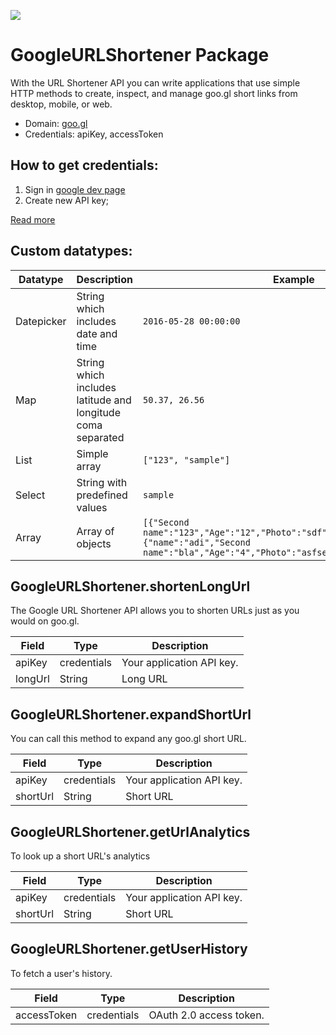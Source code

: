 [![](https://scdn.rapidapi.com/RapidAPI_banner.png)](https://rapidapi.com/package/GoogleURLShortener/functions?utm_source=RapidAPIGitHub_GoogleURLShortenerFunctions&utm_medium=button&utm_content=RapidAPI_GitHub)

# GoogleURLShortener Package
With the URL Shortener API you can write applications that use simple HTTP methods to create, inspect, and manage goo.gl short links from desktop, mobile, or web.
* Domain: [goo.gl](https://goo.gl)
* Credentials: apiKey, accessToken

## How to get credentials: 
1. Sign in [google dev page](https://console.developers.google.com/apis/credentials?pli=1)
2. Create new API key;

[Read more](https://developers.google.com/url-shortener/v1/getting_started)

## Custom datatypes:
  |Datatype|Description|Example
  |--------|-----------|----------
  |Datepicker|String which includes date and time|```2016-05-28 00:00:00```
  |Map|String which includes latitude and longitude coma separated|```50.37, 26.56```
  |List|Simple array|```["123", "sample"]```
  |Select|String with predefined values|```sample```
  |Array|Array of objects|```[{"Second name":"123","Age":"12","Photo":"sdf","Draft":"sdfsdf"},{"name":"adi","Second name":"bla","Age":"4","Photo":"asfserwe","Draft":"sdfsdf"}] ```
 
 
## GoogleURLShortener.shortenLongUrl
The Google URL Shortener API allows you to shorten URLs just as you would on goo.gl.

| Field  | Type       | Description
|--------|------------|----------
| apiKey | credentials| Your application API key.
| longUrl| String     | Long URL

## GoogleURLShortener.expandShortUrl
You can call this method to expand any goo.gl short URL.

| Field   | Type       | Description
|---------|------------|----------
| apiKey  | credentials| Your application API key.
| shortUrl| String     | Short URL

## GoogleURLShortener.getUrlAnalytics
To look up a short URL's analytics

| Field   | Type       | Description
|---------|------------|----------
| apiKey  | credentials| Your application API key.
| shortUrl| String     | Short URL

## GoogleURLShortener.getUserHistory
To fetch a user's history.

| Field | Type       | Description
|-------|------------|----------
| accessToken| credentials| OAuth 2.0 access token.

